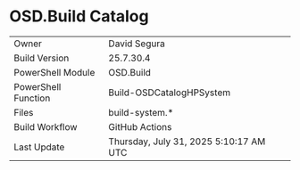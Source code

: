 ﻿# OSD.Build Catalog

| | |
|-|-|
| Owner | David Segura |
| Build Version | 25.7.30.4 |
| PowerShell Module | OSD.Build |
| PowerShell Function | Build-OSDCatalogHPSystem |
| Files | build-system.* |
| Build Workflow | GitHub Actions |
| Last Update | Thursday, July 31, 2025 5:10:17 AM UTC |
